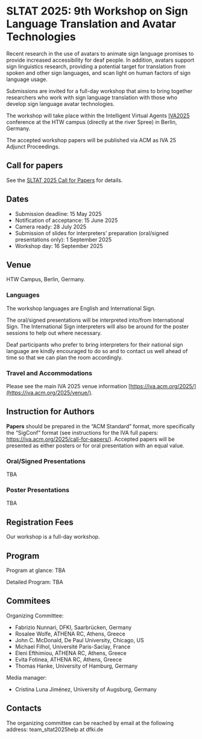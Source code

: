 # SLTAT 2025: 9th Workshop on Sign Language Translation and Avatar Technologies

Recent research in the use of avatars to animate sign language promises to provide increased accessibility for deaf people. In addition, avatars support sign linguistics research, providing a potential target for translation from spoken and other sign languages, and scan light on human factors of sign language usage.

Submissions are invited for a full-day workshop that aims to bring together researchers who work with sign language translation with those who develop sign language avatar technologies.

The workshop will take place within the Intelligent Virtual Agents [IVA2025](https://iva.acm.org/2025/) conference at the HTW campus (directly at the river Spree) in Berlin, Germany.

The accepted workshop papers will be published via ACM as IVA 25 Adjunct Proceedings.

## Call for papers

See the [SLTAT 2025 Call for Papers](SLTAT2025-CFP.md) for details.

## Dates

* Submission deadline: 15 May 2025
* Notification of acceptance: 15 June 2025
* Camera ready: 28 July 2025
* Submission of slides for interpreters' preparation (oral/signed presentations only): 1 September 2025
* Workshop day: 16 September 2025

## Venue

HTW Campus, Berlin, Germany.

### Languages

The workshop languages are English and International Sign.

The oral/signed presentations will be interpreted into/from International Sign. The International Sign interpreters will also be around for the poster sessions to help out where necessary.

Deaf participants who prefer to bring interpreters for their national sign language are kindly encouraged to do so and to contact us well ahead of time so that we can plan the room accordingly.

### Travel and Accommodations

Please see the main IVA 2025 venue information [https://iva.acm.org/2025/](https://iva.acm.org/2025/venue/).


## Instruction for Authors

**Papers** should be prepared in the “ACM Standard” format, more specifically the “SigConf” format (see instructions for the IVA full papers: https://iva.acm.org/2025/call-for-papers/).
Accepted papers will be presented as either posters or for oral presentation with an equal value.


### Oral/Signed Presentations

TBA

### Poster Presentations

TBA


## Registration Fees

Our workshop is a full-day workshop.


## Program

Program at glance: TBA

Detailed Program: TBA


## Commitees

Organizing Committee:

* Fabrizio Nunnari, DFKI, Saarbrücken, Germany
* Rosalee Wolfe, ATHENA RC, Athens, Greece
* John C. McDonald, De Paul University, Chicago, US
* Michael Filhol, Université Paris-Saclay, France
* Eleni Efthimiou, ATHENA RC, Athens, Greece
* Evita Fotinea, ATHENA RC, Athens, Greece
* Thomas Hanke, University of Hamburg, Germany

Media manager:

* Cristina Luna Jiménez, University of Augsburg, Germany


## Contacts

The organizing committee can be reached by email at the following address: team_sltat2025help at dfki.de
